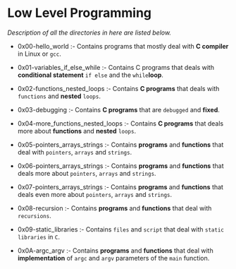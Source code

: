 # Low Level Programming

*Description of all the directories in here are listed below.*

* 0x00-hello_world :- Contains programs that mostly deal with **C compiler** in Linux or `gcc`.

* 0x01-variables_if_else_while :- Contains C programs that deals with **conditional statement** `if else` and the `while`**loop**.

* 0x02-functions_nested_loops :- Contains **C programs** that deals with `functions` and **nested** `loops`.

* 0x03-debugging :- Contains **C programs** that are `debugged` and **fixed**.

* 0x04-more_functions_nested_loops :- Contains **C programs** that deals more about **functions** and **nested** `loops`.

* 0x05-pointers_arrays_strings :- Contains **programs** and **functions** that deal with `pointers`, `arrays` and `strings`.

* 0x06-pointers_arrays_strings :- Contains **programs** and **functions** that deals more about `pointers`, `arrays` and `strings`.

* 0x07-pointers_arrays_strings :- Contains **programs** and **functions** that deals even more about `pointers`, `arrays`     and `strings`.

* 0x08-recursion :- Contains **programs** and **functions** that deal with `recursions`.

* 0x09-static_libraries :- Contains `files` and `script` that deal with `static libraries` in `C`.

* 0x0A-argc_argv :- Contains **programs** and **functions** that deal with **implementation** of `argc` and `argv` parameters  of the `main` function.
